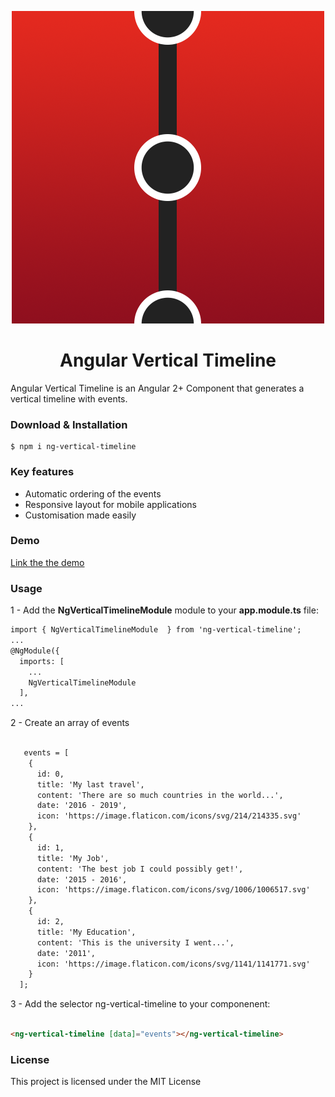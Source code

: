 <p align="center"><img src="src/assets/images/logo.png" /></p>

<h1 align="center"> Angular Vertical Timeline </h1>

<p> Angular Vertical Timeline is an Angular 2+ Component that generates a vertical timeline with events. </p>

<h3> Download & Installation </h3>

```shell
$ npm i ng-vertical-timeline
```

<h3> Key features </h3>

<ul>
  <li>Automatic ordering of the events</li>
  <li>Responsive layout for mobile applications</li>
  <li>Customisation made easily</li>
</ul>

<h3> Demo</h3>

<a href="http://stephen-bruere.com/demo/ng-vertical-timeline"> Link the the demo </a>

<h3> Usage </h3>

1 - Add the <b>NgVerticalTimelineModule</b> module to your <b>app.module.ts</b> file:

```html
import { NgVerticalTimelineModule  } from 'ng-vertical-timeline';
...
@NgModule({
  imports: [
    ...
    NgVerticalTimelineModule
  ],
...
```

2 - Create an array of events

```html

   events = [
    {
      id: 0,
      title: 'My last travel',
      content: 'There are so much countries in the world...',
      date: '2016 - 2019',
      icon: 'https://image.flaticon.com/icons/svg/214/214335.svg'
    },
    {
      id: 1,
      title: 'My Job',
      content: 'The best job I could possibly get!',
      date: '2015 - 2016',
      icon: 'https://image.flaticon.com/icons/svg/1006/1006517.svg'
    },
    {
      id: 2,
      title: 'My Education',
      content: 'This is the university I went...',
      date: '2011',
      icon: 'https://image.flaticon.com/icons/svg/1141/1141771.svg'
    }
  ];

```

3 - Add the selector ng-vertical-timeline to your componenent:

```html

<ng-vertical-timeline [data]="events"></ng-vertical-timeline>

```


<h3>License</h3>

This project is licensed under the MIT License
